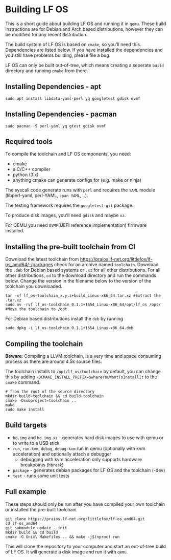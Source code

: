 # Building LF OS

This is a short guide about building LF OS and running it in `qemu`. These build instructions are for Debian and Arch based distributions, however they can be modified for any recent distribution.

The build system of LF OS is based on `cmake`, so you'll need this. Dependencies are listed below. If you have installed the dependencies and you still have problems building, please file a bug.

LF OS can only be built out-of-tree, which means creating a seperate `build` directory and running `cmake` from there.

## Installing Dependencies - apt

```
sudo apt install libdata-yaml-perl yq googletest gdisk ovmf
```

## Installing Dependencies - pacman

```
sudo pacman -S perl-yaml yq gtest gdisk ovmf
```

## Required tools

To compile the toolchain and LF OS components, you need:

- cmake
- a C/C++ compiler
- python (3.x)
- anything cmake can generate configs for (e.g. make or ninja)

The syscall code generate runs with `perl` and requires the `YAML` module (libperl-yaml, perl-YAML, `cpan YAML`, ..).

The testing framework requires the `googletest-git` package.

To produce disk images, you'll need `gdisk` and maybe `xz`.

For QEMU you need `OVMF`(UEFI reference implementation) firmware installed.

## Installing the pre-built toolchain from CI
Download the latest toolchain from https://praios.lf-net.org/littlefox/lf-os_amd64/-/packages check for an archive named `toolchain`. Download the `.deb` for Debian based systems or `.xz` for all other distributions.
For all other distributions, `cd` to the download directory and run the commands below. Change the version in the filename below to the version of the toolchain you downloaded.

```
tar -xf lf_os-toolchain_x.y.z+build_Linux-x86_64.tar.xz #Extract the .tar.xz
sudo mv -rvf lf_os-toolchain_0.1.1+1654_Linux-x86_64/opt/lf_os /opt/ #Move the toolchain to /opt
```

For Debian based distributions install the `deb` by running

`sudo dpkg -i lf_os-toolchain_0.1.1+1654_Linux-x86_64.deb`

## Compiling the toolchain
**Beware**: Compiling a LLVM toolchain, is a very time and space consuming process as there are around 4.5k source files.

The toolchain installs to `/opt/lf_os/toolchain` by default, you can change this by adding `-DCMAKE_INSTALL_PREFIX=$whereYouWantToInstallIt` to the `cmake` command.

```
# from the root of the source directory
mkdir build-toolchain && cd build-toolchain
cmake -Dsubproject=toolchain ..
make
sudo make install
```

## Build targets

* `hd.img` and `hd.img.xz` - generates hard disk images to use with qemu or to write to a USB stick
* `run`, `run-kvm`, `debug`, `debug-kvm` run in qemu (optionally with kvm acceleration) and optionally attach a debugger
  - debugging with kvm acceleration only supports hardware breakpoints (`hbreak`)
* `package` - generates debian packages for LF OS and the toolchain (-dev)
* `test` - runs some unit tests


## Full example

These steps should only be run after you have compiled your own toolchain or installed the pre-built toolchain
```
git clone https://praios.lf-net.org/littlefox/lf-os_amd64.git
cd lf-os_amd64
git submodule update --init
mkdir build && cd build
cmake -G Unix\ Makefiles .. && make -j$(nproc) run
```

This will clone the repository to your computer and start an out-of-tree build of LF OS. It will generate a disk image and run it with `qemu`.
